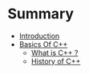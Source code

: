 # Summary

* [Introduction](README.md)
* [Basics Of C++](chapter1.md)
  * [What is C++ ?](chapter1/what-is-c++.md)
  * [History of C++](chapter1/history-of-c++.md)

